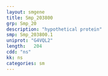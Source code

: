 ```yaml
---
layout: smgene
title: Smp_203800
grp: Smp_20
description: "hypothetical protein"
smp: Smp_203800.1
uniprot: "G4VQL2"
length:   204
cdd: "ns"
kk: ns
categories: sm
---
```

